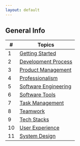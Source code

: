 ```yaml
---
layout: default
---
```



<title> Learning Software Engineering </title>

## General Info


| #  | Topics |
|----|--------|
| 1  | [Getting Started](Topics/Getting_Started.md) |
| 2  | [Development Process](Topics/Development_Process.md#resources-for-development-process) |
| 3  | [Product Management](Topics/Product_Management.md#resources-for-product-management) |
| 4  | [Professionalism](Topics/Professionalism.md#professionalism)|
| 5  | [Software Engineering](Topics/Software_Engineering.md#resources-for-software-engineering)|
| 6  | [Software Tools](Topics/Software_Tools.md#resources-for-software-tools)|
| 7  | [Task Management](Topics/Task_Management_Software.md#resources-for-task-management-software) |
| 8  | [Teamwork](Topics/Teamwork.md#resources-for-teamwork)
| 9  | [Tech Stacks](Topics/Tech_Stacks.md#tech-stacks)
| 10  | [User Experience](Topics/User_Experience.md#resources-for-user-experience) |
| 11 | [System Design](Topics/System_Design.md#system-design) |

